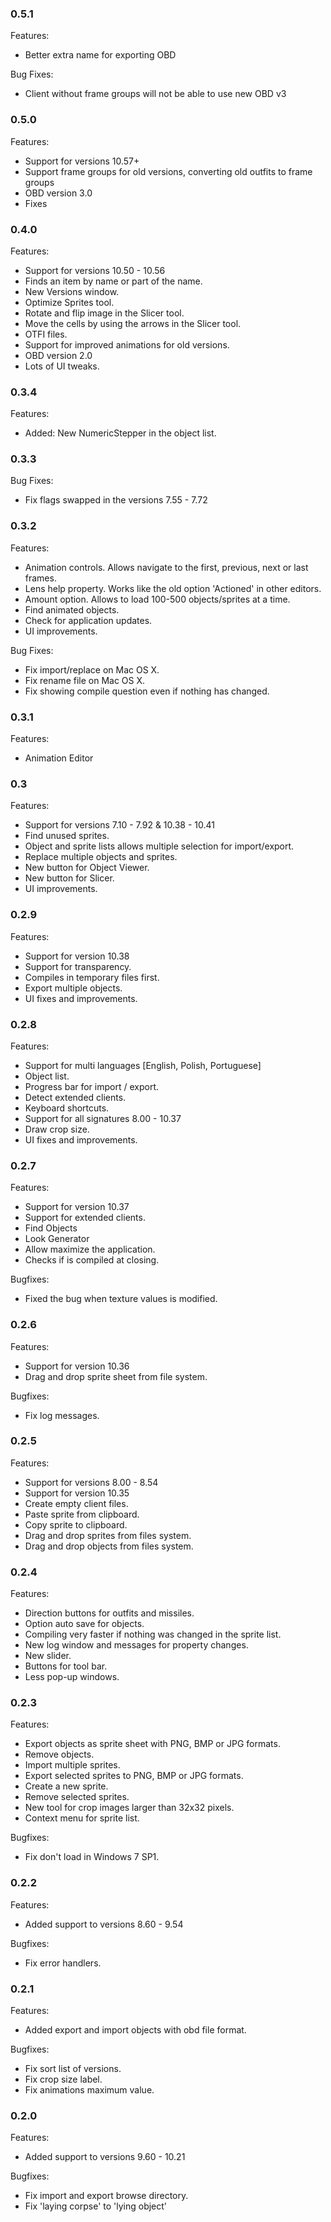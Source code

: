### 0.5.1

Features:

* Better extra name for exporting OBD

Bug Fixes:

* Client without frame groups will not be able to use new OBD v3

### 0.5.0

Features:

* Support for versions 10.57+
* Support frame groups for old versions, converting old outfits to frame groups
* OBD version 3.0
* Fixes

### 0.4.0

Features:

* Support for versions 10.50 - 10.56
* Finds an item by name or part of the name.
* New Versions window.
* Optimize Sprites tool.
* Rotate and flip image in the Slicer tool.
* Move the cells by using the arrows in the Slicer tool.
* OTFI files.
* Support for improved animations for old versions.
* OBD version 2.0
* Lots of UI tweaks.

### 0.3.4

Features:

* Added: New NumericStepper in the object list.

### 0.3.3

Bug Fixes:

* Fix flags swapped in the versions 7.55 - 7.72

### 0.3.2

Features:

* Animation controls. Allows navigate to the first, previous, next or last frames.
* Lens help property. Works like the old option 'Actioned' in other editors.
* Amount option. Allows to load 100-500 objects/sprites at a time.
* Find animated objects.
* Check for application updates.
* UI improvements.

Bug Fixes:

* Fix import/replace on Mac OS X.
* Fix rename file on Mac OS X.
* Fix showing compile question even if nothing has changed.

### 0.3.1

Features:

* Animation Editor

### 0.3

Features:

* Support for versions 7.10 - 7.92 & 10.38 - 10.41
* Find unused sprites.
* Object and sprite lists allows multiple selection for import/export.
* Replace multiple objects and sprites.
* New button for Object Viewer.
* New button for Slicer.
* UI improvements.

### 0.2.9

Features:

* Support for version 10.38
* Support for transparency.
* Compiles in temporary files first.
* Export multiple objects.
* UI fixes and improvements.

### 0.2.8

Features:

* Support for multi languages [English, Polish, Portuguese]
* Object list.
* Progress bar for import / export.
* Detect extended clients.
* Keyboard shortcuts.
* Support for all signatures 8.00 - 10.37
* Draw crop size.
* UI fixes and improvements.

### 0.2.7

Features:

* Support for version 10.37
* Support for extended clients.
* Find Objects
* Look Generator
* Allow maximize the application.
* Checks if is compiled at closing.

Bugfixes:

* Fixed the bug when texture values is modified.

### 0.2.6

Features:

* Support for version 10.36
* Drag and drop sprite sheet from file system.

Bugfixes:

* Fix log messages.

### 0.2.5

Features:

* Support for versions 8.00 - 8.54
* Support for version 10.35
* Create empty client files.
* Paste sprite from clipboard.
* Copy sprite to clipboard.
* Drag and drop sprites from files system.
* Drag and drop objects from files system.

### 0.2.4

Features:

* Direction buttons for outfits and missiles.
* Option auto save for objects.
* Compiling very faster if nothing was changed in the sprite list.
* New log window and messages for property changes.
* New slider.
* Buttons for tool bar.
* Less pop-up windows.

### 0.2.3

Features:

* Export objects as sprite sheet with PNG, BMP or JPG formats.
* Remove objects.
* Import multiple sprites.
* Export selected sprites to PNG, BMP or JPG formats.
* Create a new sprite.
* Remove selected sprites.
* New tool for crop images larger than 32x32 pixels.
* Context menu for sprite list.

Bugfixes:

* Fix don't load in Windows 7 SP1.

### 0.2.2

Features:

* Added support to versions 8.60 - 9.54

Bugfixes:

* Fix error handlers.

### 0.2.1

Features:

* Added export and import objects with obd file format.

Bugfixes:

* Fix sort list of versions.
* Fix crop size label.
* Fix animations maximum value.

### 0.2.0

Features:

* Added support to versions 9.60 - 10.21

Bugfixes:

* Fix import and export browse directory.
* Fix 'laying corpse' to 'lying object'
